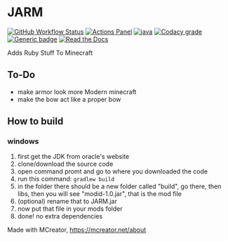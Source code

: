 # JARM
[![GitHub Workflow Status](https://img.shields.io/github/workflow/status/Suyashtnt/JARM/Java%20CI%20with%20Gradle?style=for-the-badge)](https://github.com/Suyashtnt/JARM/actions)
[![Actions Panel](https://img.shields.io/badge/actionspanel-enabled-brightgreen?style=for-the-badge)](https://www.actionspanel.app/app/Suyashtnt/JARM)
[![java](https://img.shields.io/badge/uses-java-red.svg?style=for-the-badge)](https://java.com)
[![Codacy grade](https://img.shields.io/codacy/grade/49ab17e7ec494f5dae14fc7f2374d3d0?style=for-the-badge)](https://www.codacy.com/manual/Suyashtnt/JARM?utm_source=github.com&amp;utm_medium=referral&amp;utm_content=Suyashtnt/JARM&amp;utm_campaign=Badge_Grade)
[![Generic badge](https://img.shields.io/badge/Made_With-MCreator-brightgreen?style=for-the-badge)](https://mcreator.net/about)
[![Read the Docs](https://img.shields.io/readthedocs/jarm?style=for-the-badge)](https://jarm.readthedocs.io/en/latest/)

Adds Ruby Stuff To Minecraft


## To-Do
  -  make armor look more Modern minecraft
  -  make the bow act like a proper bow

## How to build

### **windows**
 1. first get the JDK from oracle's website
 2. clone/download the source code
 3. open command promt and go to where you downloaded the code
 4. run this command: `gradlew build`
 5. in the folder there should be a new folder called "build", go there, then libs, then you will see "modid-1.0.jar", that is the mod file
 6. (optional) rename that to JARM.jar
 7. now put that file in your mods folder
 8. done! no extra dependencies

Made with MCreator, https://mcreator.net/about
